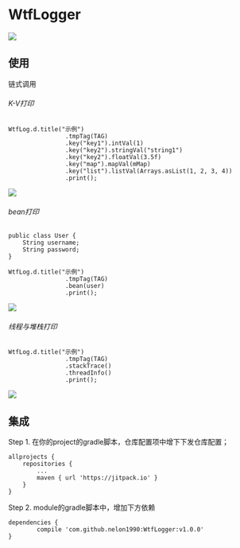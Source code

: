 # WtfLogger

[![](https://jitpack.io/v/nelon1990/WtfLogger.svg)](https://jitpack.io/#nelon1990/WtfLogger)


## 使用
链式调用
###### K-V打印

    WtfLog.d.title("示例")
                    .tmpTag(TAG)
                    .key("key1").intVal(1)
                    .key("key2").stringVal("string1")
                    .key("key2").floatVal(3.5f)
                    .key("map").mapVal(mMap)
                    .key("list").listVal(Arrays.asList(1, 2, 3, 4))
                    .print();

![](http://p1.bpimg.com/567571/c8705631d14a9466.png)

###### bean打印

    public class User {
        String username;
        String password;
    }

    WtfLog.d.title("示例")
                    .tmpTag(TAG)
                    .bean(user)
                    .print();

![](http://p1.bqimg.com/567571/e6e05133e2e62ac5.png)

###### 线程与堆栈打印
    WtfLog.d.title("示例")
                    .tmpTag(TAG)
                    .stackTrace()
                    .threadInfo()
                    .print();
![](http://i1.piimg.com/567571/9575289ca165962d.png)


## 集成
Step 1. 在你的project的gradle脚本，仓库配置项中增下下发仓库配置；

	allprojects {
		repositories {
			...
			maven { url 'https://jitpack.io' }
		}
	}


Step 2. module的gradle脚本中，增加下方依赖

	dependencies {
	        compile 'com.github.nelon1990:WtfLogger:v1.0.0'
	}